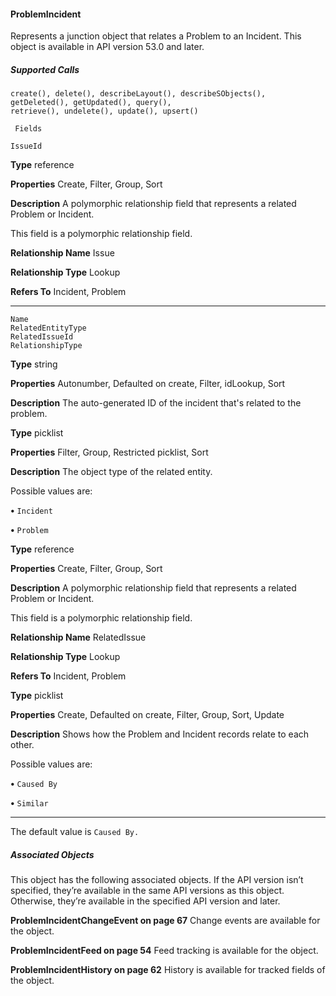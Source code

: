 #### ProblemIncident

Represents a junction object that relates a Problem to an Incident. This object is available in API version 53.0 and later.

##### Supported Calls
```
create(), delete(), describeLayout(), describeSObjects(), getDeleted(), getUpdated(), query(),
retrieve(), undelete(), update(), upsert()

 Fields

```
```
IssueId

```

**Type**
reference

**Properties**
Create, Filter, Group, Sort

**Description**
A polymorphic relationship field that represents a related Problem or Incident.

This field is a polymorphic relationship field.

**Relationship Name**
Issue

**Relationship Type**
Lookup

**Refers To**
Incident, Problem


-----

```
Name
RelatedEntityType
RelatedIssueId
RelationshipType

```

**Type**
string

**Properties**
Autonumber, Defaulted on create, Filter, idLookup, Sort

**Description**
The auto-generated ID of the incident that's related to the problem.

**Type**
picklist

**Properties**
Filter, Group, Restricted picklist, Sort

**Description**
The object type of the related entity.

Possible values are:

**•** `Incident`

**•** `Problem`

**Type**
reference

**Properties**
Create, Filter, Group, Sort

**Description**
A polymorphic relationship field that represents a related Problem or Incident.

This field is a polymorphic relationship field.

**Relationship Name**
RelatedIssue

**Relationship Type**
Lookup

**Refers To**
Incident, Problem

**Type**
picklist

**Properties**
Create, Defaulted on create, Filter, Group, Sort, Update

**Description**
Shows how the Problem and Incident records relate to each other.

Possible values are:

**•** `Caused By`

**•** `Similar`


-----

The default value is `Caused By.`

##### Associated Objects

This object has the following associated objects. If the API version isn’t specified, they’re available in the same API versions as this object.
Otherwise, they’re available in the specified API version and later.

**ProblemIncidentChangeEvent on page 67**
Change events are available for the object.

**ProblemIncidentFeed on page 54**
Feed tracking is available for the object.

**ProblemIncidentHistory on page 62**
History is available for tracked fields of the object.
